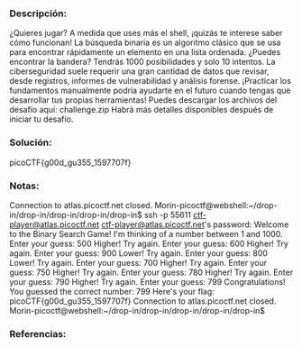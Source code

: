 ### Descripción: 
¿Quieres jugar? A medida que uses más el shell, ¡quizás te interese saber cómo funcionan! La búsqueda binaria es un algoritmo clásico que se usa para encontrar rápidamente un elemento en una lista ordenada. ¿Puedes encontrar la bandera? Tendrás 1000 posibilidades y solo 10 intentos.
La ciberseguridad suele requerir una gran cantidad de datos que revisar, desde registros, informes de vulnerabilidad y análisis forense. ¡Practicar los fundamentos manualmente podría ayudarte en el futuro cuando tengas que desarrollar tus propias herramientas!
Puedes descargar los archivos del desafío aquí:
challenge.zip
Habrá más detalles disponibles después de iniciar tu desafío.
### Solución:
picoCTF{g00d_gu355_1597707f}
### Notas:
Connection to atlas.picoctf.net closed.
Morin-picoctf@webshell:~/drop-in/drop-in/drop-in/drop-in/drop-in$ ssh -p 55611 ctf-player@atlas.picoctf.net
ctf-player@atlas.picoctf.net's password: 
Welcome to the Binary Search Game!
I'm thinking of a number between 1 and 1000.
Enter your guess: 500
Higher! Try again.
Enter your guess: 600
Higher! Try again.
Enter your guess: 900
Lower! Try again.
Enter your guess: 800
Lower! Try again.
Enter your guess: 700
Higher! Try again.
Enter your guess: 750
Higher! Try again.
Enter your guess: 780
Higher! Try again.
Enter your guess: 790
Higher! Try again.
Enter your guess: 799
Congratulations! You guessed the correct number: 799
Here's your flag: picoCTF{g00d_gu355_1597707f}
Connection to atlas.picoctf.net closed.
Morin-picoctf@webshell:~/drop-in/drop-in/drop-in/drop-in/drop-in$ 
### Referencias: